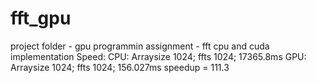 # fft_gpu
project folder - gpu programmin assignment - fft cpu and cuda implementation
Speed:
  CPU: Arraysize 1024; ffts 1024; 17365.8ms
  GPU: Arraysize 1024; ffts 1024; 156.027ms
  speedup = 111.3
